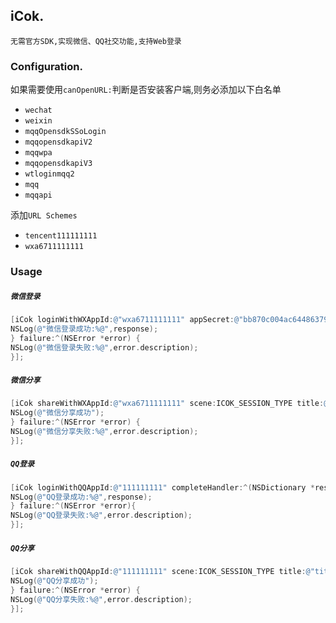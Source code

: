 ## iCok.

`无需官方SDK,实现微信、QQ社交功能,支持Web登录`

### Configuration.
如果需要使用`canOpenURL:`判断是否安装客户端,则务必添加以下白名单

- `wechat`
- `weixin`
- `mqqOpensdkSSoLogin`
- `mqqopensdkapiV2`
- `mqqwpa`
- `mqqopensdkapiV3`
- `wtloginmqq2`
- `mqq`
- `mqqapi`

添加`URL Schemes`

- `tencent111111111`
- `wxa6711111111`


### Usage

##### `微信登录`

```objective-c
[iCok loginWithWXAppId:@"wxa6711111111" appSecret:@"bb870c004ac64486379341949e17d5b4" completeHandler:^(NSDictionary *response) {
NSLog(@"微信登录成功:%@",response);
} failure:^(NSError *error) {
NSLog(@"微信登录失败:%@",error.description);
}];

```

##### `微信分享`

```objective-c
[iCok shareWithWXAppId:@"wxa6711111111" scene:ICOK_SESSION_TYPE title:@"title" description:@"description" link:@"https://www.github.com" image:[UIImage imageNamed:@"profile"] completeHandler:^(NSDictionary *response) {
NSLog(@"微信分享成功");
} failure:^(NSError *error) {
NSLog(@"微信分享失败:%@",error.description);
}];
```


##### `QQ登录`

```objective-c
[iCok loginWithQQAppId:@"111111111" completeHandler:^(NSDictionary *response) {
NSLog(@"QQ登录成功:%@",response);
} failure:^(NSError *error){
NSLog(@"QQ登录失败:%@",error.description);
}];
```

##### `QQ分享`

```objective-c
[iCok shareWithQQAppId:@"111111111" scene:ICOK_SESSION_TYPE title:@"title" description:@"description" link:@"https://www.github.com" image:[UIImage imageNamed:@"profile"] completeHandler:^(NSDictionary *response) {
NSLog(@"QQ分享成功");
} failure:^(NSError *error) {
NSLog(@"QQ分享失败:%@",error.description);
}];
```
